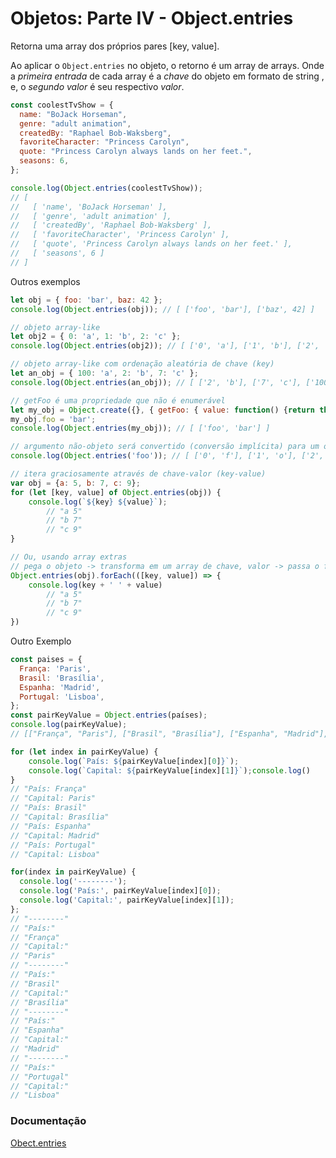 # Objetos: Parte IV - Object.entries
Retorna uma array dos próprios pares  [key, value].

Ao aplicar o `Object.entries` no objeto, o retorno é um array de arrays. Onde a *primeira entrada* de cada array é a *chave* do objeto em formato de string , e, o *segundo valor* é seu respectivo *valor*.
```javascript
const coolestTvShow = {
  name: "BoJack Horseman",
  genre: "adult animation",
  createdBy: "Raphael Bob-Waksberg",
  favoriteCharacter: "Princess Carolyn",
  quote: "Princess Carolyn always lands on her feet.",
  seasons: 6,
};

console.log(Object.entries(coolestTvShow));
// [
//   [ 'name', 'BoJack Horseman' ],
//   [ 'genre', 'adult animation' ],
//   [ 'createdBy', 'Raphael Bob-Waksberg' ],
//   [ 'favoriteCharacter', 'Princess Carolyn' ],
//   [ 'quote', 'Princess Carolyn always lands on her feet.' ],
//   [ 'seasons', 6 ]
// ]
```

Outros exemplos
```javascript
let obj = { foo: 'bar', baz: 42 };
console.log(Object.entries(obj)); // [ ['foo', 'bar'], ['baz', 42] ]

// objeto array-like
let obj2 = { 0: 'a', 1: 'b', 2: 'c' };
console.log(Object.entries(obj2)); // [ ['0', 'a'], ['1', 'b'], ['2', 'c'] ]

// objeto array-like com ordenação aleatória de chave (key)
let an_obj = { 100: 'a', 2: 'b', 7: 'c' };
console.log(Object.entries(an_obj)); // [ ['2', 'b'], ['7', 'c'], ['100', 'a'] ]

// getFoo é uma propriedade que não é enumerável
let my_obj = Object.create({}, { getFoo: { value: function() {return this.foo} } }) 
my_obj.foo = 'bar';
console.log(Object.entries(my_obj)); // [ ['foo', 'bar'] ]

// argumento não-objeto será convertido (conversão implícita) para um objeto
console.log(Object.entries('foo')); // [ ['0', 'f'], ['1', 'o'], ['2', 'o'] ]

// itera graciosamente através de chave-valor (key-value)
var obj = {a: 5, b: 7, c: 9};
for (let [key, value] of Object.entries(obj)) {
    console.log(`${key} ${value}`);
        // "a 5"
        // "b 7"
        // "c 9"
}

// Ou, usando array extras
// pega o objeto -> transforma em um array de chave, valor -> passa o forEach
Object.entries(obj).forEach(([key, value]) => {
    console.log(key + ' ' + value)
        // "a 5"
        // "b 7"
        // "c 9"
})
```

Outro Exemplo
```javascript
const paises = {
  França: 'Paris',
  Brasil: 'Brasília',
  Espanha: 'Madrid',
  Portugal: 'Lisboa',
};
const pairKeyValue = Object.entries(países);
console.log(pairKeyValue);
// [["França", "Paris"], ["Brasil", "Brasília"], ["Espanha", "Madrid"], ["Portugal", "Lisboa"]]

for (let index in pairKeyValue) {
    console.log(`País: ${pairKeyValue[index][0]}`);
    console.log(`Capital: ${pairKeyValue[index][1]}`);console.log()
}
// "País: França"
// "Capital: Paris"
// "País: Brasil"
// "Capital: Brasília"
// "País: Espanha"
// "Capital: Madrid"
// "País: Portugal"
// "Capital: Lisboa"

for(index in pairKeyValue) {
  console.log('--------');
  console.log('País:', pairKeyValue[index][0]);
  console.log('Capital:', pairKeyValue[index][1]);
};
// "--------"
// "País:"
// "França"
// "Capital:"
// "Paris"
// "--------"
// "País:"
// "Brasil"
// "Capital:"
// "Brasília"
// "--------"
// "País:"
// "Espanha"
// "Capital:"
// "Madrid"
// "--------"
// "País:"
// "Portugal"
// "Capital:"
// "Lisboa"
```


### Documentação
[Obect.entries](https://developer.mozilla.org/pt-BR/docs/Web/JavaScript/Reference/Global_Objects/Object/entries)
